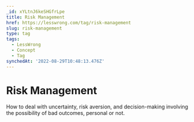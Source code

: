 ```yaml
---
_id: xYLtnJ6keSHGfrLpe
title: Risk Management
href: https://lesswrong.com/tag/risk-management
slug: risk-management
type: tag
tags:
  - LessWrong
  - Concept
  - Tag
synchedAt: '2022-08-29T10:48:13.476Z'
---
```


# Risk Management

How to deal with uncertainty, risk aversion, and decision-making involving the possibility of bad outcomes, personal or not.
